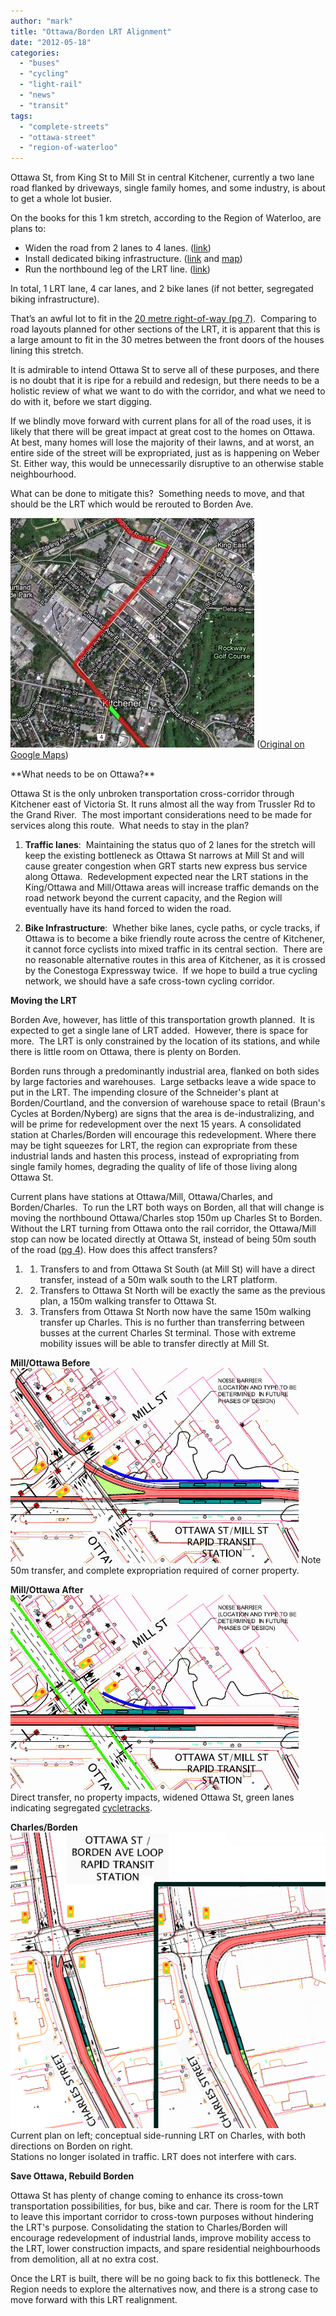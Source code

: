 ```yaml
---
author: "mark"
title: "Ottawa/Borden LRT Alignment"
date: "2012-05-18"
categories: 
  - "buses"
  - "cycling"
  - "light-rail"
  - "news"
  - "transit"
tags: 
  - "complete-streets"
  - "ottawa-street"
  - "region-of-waterloo"
---
```


Ottawa St, from King St to Mill St in central Kitchener, currently a two lane road flanked by driveways, single family homes, and some industry, is about to get a whole lot busier.

On the books for this 1 km stretch, according to the Region of Waterloo, are plans to:

- Widen the road from 2 lanes to 4 lanes. ([link](https://icreate3.esolutionsgroup.ca/230672_ROW_MUnicipal/en/gettingAround/resources/7098-NoticeofStudy.pdf))
- Install dedicated biking infrastructure. ([link](https://regionofwaterloo.ca/en/gettingaround/cycling.asp) and [map](https://www.regionofwaterloo.ca/en/gettingAround/resources/Map7.pdf))
- Run the northbound leg of the LRT line. ([link](https://rapidtransit.region.waterloo.on.ca/pdfs/2012_Rapid_Transit_Project_Functional_Design_Drawings-Sheets_19-25_%28Kitchener%29.pdf))

In total, 1 LRT lane, 4 car lanes, and 2 bike lanes (if not better, segregated biking infrastructure).

That’s an awful lot to fit in the [20 metre right-of-way (pg 7)](https://rapidtransit.region.waterloo.on.ca/pdfs/2012_Rapid_Transit_Project_Functional_Design_Drawings-Sheets_60-69_(Cross-sections).pdf).  Comparing to road layouts planned for other sections of the LRT, it is apparent that this is a large amount to fit in the 30 metres between the front doors of the houses lining this stretch.

It is admirable to intend Ottawa St to serve all of these purposes, and there is no doubt that it is ripe for a rebuild and redesign, but there needs to be a holistic review of what we want to do with the corridor, and what we need to do with it, before we start digging.

If we blindly move forward with current plans for all of the road uses, it is likely that there will be great impact at great cost to the homes on Ottawa. At best, many homes will lose the majority of their lawns, and at worst, an entire side of the street will be expropriated, just as is happening on Weber St. Either way, this would be unnecessarily disruptive to an otherwise stable neighbourhood.

What can be done to mitigate this?  Something needs to move, and that should be the LRT which would be rerouted to Borden Ave.

![Proposed LRT Alignment on Borden](/images/LRT-Charles-Borden.jpg) ([Original on Google Maps](https://g.co/maps/94naf))

<!--more--> **What needs to be on Ottawa?**

Ottawa St is the only unbroken transportation cross-corridor through Kitchener east of Victoria St. It runs almost all the way from Trussler Rd to the Grand River.  The most important considerations need to be made for services along this route.  What needs to stay in the plan?

1) **Traffic lanes**:  Maintaining the status quo of 2 lanes for the stretch will keep the existing bottleneck as Ottawa St narrows at Mill St and will cause greater congestion when GRT starts new express bus service along Ottawa.  Redevelopment expected near the LRT stations in the King/Ottawa and Mill/Ottawa areas will increase traffic demands on the road network beyond the current capacity, and the Region will eventually have its hand forced to widen the road.

2) **Bike Infrastructure**:  Whether bike lanes, cycle paths, or cycle tracks, if Ottawa is to become a bike friendly route across the centre of Kitchener, it cannot force cyclists into mixed traffic in its central section.  There are no reasonable alternative routes in this area of Kitchener, as it is crossed by the Conestoga Expressway twice.  If we hope to build a true cycling network, we should have a safe cross-town cycling corridor.

**Moving the LRT**

Borden Ave, however, has little of this transportation growth planned.  It is expected to get a single lane of LRT added.  However, there is space for more.  The LRT is only constrained by the location of its stations, and while there is little room on Ottawa, there is plenty on Borden.

Borden runs through a predominantly industrial area, flanked on both sides by large factories and warehouses.  Large setbacks leave a wide space to put in the LRT. The impending closure of the Schneider's plant at Borden/Courtland, and the conversion of warehouse space to retail (Braun's Cycles at Borden/Nyberg) are signs that the area is de-industralizing, and will be prime for redevelopment over the next 15 years. A consolidated station at Charles/Borden will encourage this redevelopment. Where there may be tight squeezes for LRT, the region can expropriate from these industrial lands and hasten this process, instead of expropriating from single family homes, degrading the quality of life of those living along Ottawa St.

Current plans have stations at Ottawa/Mill, Ottawa/Charles, and Borden/Charles.  To run the LRT both ways on Borden, all that will change is moving the northbound Ottawa/Charles stop 150m up Charles St to Borden. Without the LRT turning from Ottawa onto the rail corridor, the Ottawa/Mill stop can now be located directly at Ottawa St, instead of being 50m south of the road ([pg 4](https://rapidtransit.region.waterloo.on.ca/pdfs/2012_Rapid_Transit_Project_Functional_Design_Drawings-Sheets_19-25_%28Kitchener%29.pdf)). How does this affect transfers?

1. 1) Transfers to and from Ottawa St South (at Mill St) will have a direct transfer, instead of a 50m walk south to the LRT platform.
2. 2) Transfers to Ottawa St North will be exactly the same as the previous plan, a 150m walking transfer to Ottawa St.
3. 3) Transfers from Ottawa St North now have the same 150m walking transfer up Charles. This is no further than transferring between busses at the current Charles St terminal. Those with extreme mobility issues will be able to transfer directly at Mill St.

**Mill/Ottawa Before** ![](/images/LRT-mill-ottawa-old.gif) Note 50m transfer, and complete expropriation required of corner property.

**Mill/Ottawa After** ![](/images/LRT-mill-ottawa-new.gif) Direct transfer, no property impacts, widened Ottawa St, green lanes indicating segregated [cycletracks](https://en.wikipedia.org/wiki/Segregated_cycle_facilities).

**Charles/Borden** [![LRT on Charles and Borden](/images/LRT-Charles-Borden-both2.png)](/images/LRT-Charles-Borden-both2.png) Current plan on left; conceptual side-running LRT on Charles, with both directions on Borden on right.  
Stations no longer isolated in traffic. LRT does not interfere with cars.

**Save Ottawa, Rebuild Borden**

Ottawa St has plenty of change coming to enhance its cross-town transportation possibilities, for bus, bike and car. There is room for the LRT to leave this important corridor to cross-town purposes without hindering the LRT's purpose. Consolidating the station to Charles/Borden will encourage redevelopment of industrial lands, improve mobility access to the LRT, lower construction impacts, and spare residential neighbourhoods from demolition, all at no extra cost.

Once the LRT is built, there will be no going back to fix this bottleneck. The Region needs to explore the alternatives now, and there is a strong case to move forward with this LRT realignment.
